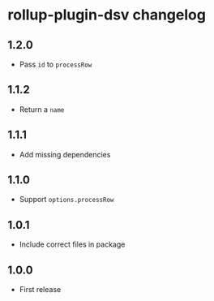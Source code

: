 # rollup-plugin-dsv changelog

## 1.2.0

* Pass `id` to `processRow`

## 1.1.2

* Return a `name`

## 1.1.1

* Add missing dependencies

## 1.1.0

* Support `options.processRow`

## 1.0.1

* Include correct files in package

## 1.0.0

* First release
